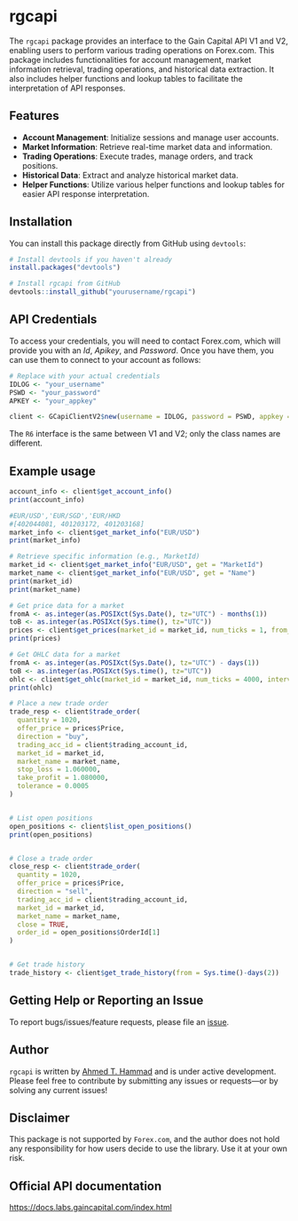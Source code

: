 # rgcapi

The `rgcapi` package provides an interface to the Gain Capital API V1 and V2, enabling users to perform various trading operations on Forex.com. This package includes functionalities for account management, market information retrieval, trading operations, and historical data extraction. It also includes helper functions and lookup tables to facilitate the interpretation of API responses.

## Features

- **Account Management**: Initialize sessions and manage user accounts.
- **Market Information**: Retrieve real-time market data and information.
- **Trading Operations**: Execute trades, manage orders, and track positions.
- **Historical Data**: Extract and analyze historical market data.
- **Helper Functions**: Utilize various helper functions and lookup tables for easier API response interpretation.

## Installation

You can install this package directly from GitHub using `devtools`:

```r
# Install devtools if you haven't already
install.packages("devtools")

# Install rgcapi from GitHub
devtools::install_github("yourusername/rgcapi")
```

## API Credentials

To access your credentials, you will need to contact Forex.com, which will provide you with an *Id*, *Apikey*, and *Password*. Once you have them, you can use them to connect to your account as follows:

```r
# Replace with your actual credentials
IDLOG <- "your_username"
PSWD <- "your_password"
APKEY <- "your_appkey"

client <- GCapiClientV2$new(username = IDLOG, password = PSWD, appkey = APKEY)
```

The `R6` interface is the same between V1 and V2; only the class names are different.


## Example usage

```r
account_info <- client$get_account_info()
print(account_info)

#EUR/USD','EUR/SGD','EUR/HKD
#[402044081, 401203172, 401203168]
market_info <- client$get_market_info("EUR/USD")
print(market_info)

# Retrieve specific information (e.g., MarketId)
market_id <- client$get_market_info("EUR/USD", get = "MarketId")
market_name <- client$get_market_info("EUR/USD", get = "Name")
print(market_id)
print(market_name)

# Get price data for a market
fromA <- as.integer(as.POSIXct(Sys.Date(), tz="UTC") - months(1))
toB <- as.integer(as.POSIXct(Sys.time(), tz="UTC"))
prices <- client$get_prices(market_id = market_id, num_ticks = 1, from_ts = fromA, to_ts = toB, price_type = "MID")
print(prices)

# Get OHLC data for a market
fromA <- as.integer(as.POSIXct(Sys.Date(), tz="UTC") - days(1))
toB <- as.integer(as.POSIXct(Sys.time(), tz="UTC"))
ohlc <- client$get_ohlc(market_id = market_id, num_ticks = 4000, interval = "MINUTE", span = 30, from_ts = fromA, to_ts = toB)
print(ohlc)

# Place a new trade order
trade_resp <- client$trade_order(
  quantity = 1020,
  offer_price = prices$Price,
  direction = "buy",
  trading_acc_id = client$trading_account_id,
  market_id = market_id,
  market_name = market_name,
  stop_loss = 1.060000,
  take_profit = 1.080000,
  tolerance = 0.0005
)


# List open positions
open_positions <- client$list_open_positions()
print(open_positions)


# Close a trade order
close_resp <- client$trade_order(
  quantity = 1020,
  offer_price = prices$Price,
  direction = "sell",
  trading_acc_id = client$trading_account_id,
  market_id = market_id,
  market_name = market_name,
  close = TRUE,
  order_id = open_positions$OrderId[1]
)


# Get trade history
trade_history <- client$get_trade_history(from = Sys.time()-days(2))

```

## Getting Help or Reporting an Issue

To report bugs/issues/feature requests, please file an [issue](https://github.com/athammad/rgcapi/issues/).

## Author
`rgcapi` is written by [Ahmed T. Hammad](https://athsas.com/) and is under active development. Please feel free to contribute by submitting any issues or requests—or by solving any current issues!


## Disclaimer
This package is not supported by `Forex.com`, and the author does not hold any responsibility for how users decide to use the library. Use it at your own risk.


## Official API documentation

https://docs.labs.gaincapital.com/index.html
